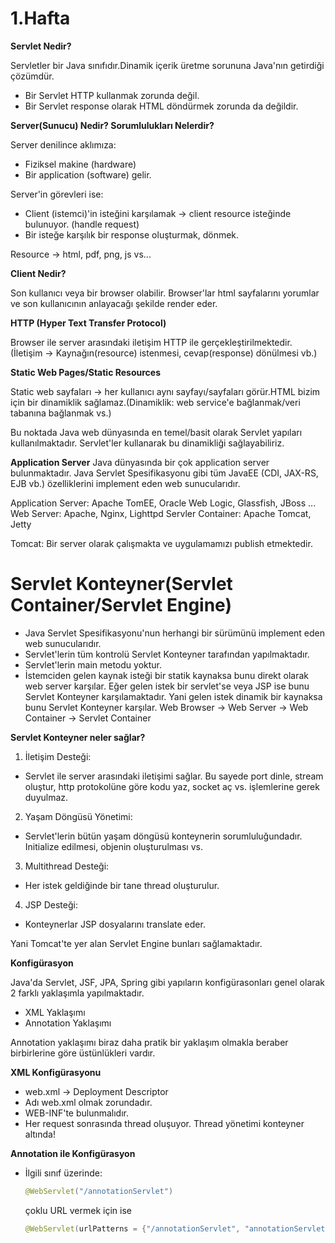 # 1.Hafta

**Servlet Nedir?**

Servletler bir Java sınıfıdır.Dinamik içerik üretme sorununa Java'nın getirdiği çözümdür.
* Bir Servlet HTTP kullanmak zorunda değil.
* Bir Servlet response olarak HTML döndürmek zorunda da değildir.

**Server(Sunucu) Nedir? Sorumlulukları Nelerdir?**

Server denilince aklımıza:
* Fiziksel makine (hardware)
* Bir application (software) gelir.

Server'in görevleri ise:
* Client (istemci)'in isteğini karşılamak -> client resource isteğinde bulunuyor. (handle request)
* Bir isteğe karşılık bir response oluşturmak, dönmek.

Resource -> html, pdf, png, js vs...

**Client Nedir?**

Son kullanıcı veya bir browser olabilir.
Browser'lar html sayfalarını yorumlar ve son kullanıcının anlayacağı şekilde render eder.

**HTTP (Hyper Text Transfer Protocol)**

Browser ile server arasındaki iletişim HTTP ile gerçekleştirilmektedir. (İletişim -> Kaynağın(resource) istenmesi, cevap(response) dönülmesi vb.)

**Static Web Pages/Static Resources**

Static web sayfaları -> her kullanıcı aynı sayfayı/sayfaları görür.HTML bizim için bir dinamiklik sağlamaz.(Dinamiklik: web service'e bağlanmak/veri tabanına bağlanmak vs.)

Bu noktada Java web dünyasında en temel/basit olarak Servlet yapıları kullanılmaktadır. Servlet'ler kullanarak bu dinamikliği sağlayabiliriz.

**Application Server**
Java dünyasında bir çok application server bulunmaktadır. Java Servlet Spesifikasyonu gibi tüm JavaEE (CDI, JAX-RS, EJB vb.) özelliklerini implement eden web sunucularıdır.

Application Server: Apache TomEE, Oracle Web Logic, Glassfish, JBoss ...
Web Server: Apache, Nginx, Lighttpd
Servler Container: Apache Tomcat, Jetty

Tomcat: Bir server olarak çalışmakta ve uygulamamızı publish etmektedir.

# Servlet Konteyner(Servlet Container/Servlet Engine)
* Java Servlet Spesifikasyonu'nun herhangi bir sürümünü implement eden web sunucularıdır.
* Servlet'lerin tüm kontrolü Servlet Konteyner tarafından yapılmaktadır.
* Servlet'lerin main metodu yoktur. 
* İstemciden gelen kaynak isteği bir statik kaynaksa bunu direkt olarak web server karşılar. Eğer gelen istek bir servlet'se veya JSP ise bunu Servlet Konteyner karşılamaktadır.   Yani gelen istek dinamik bir kaynaksa bunu Servlet Konteyner karşılar.
  Web Browser -> Web Server -> Web Container -> Servlet Container
  
**Servlet Konteyner neler sağlar?**
1) İletişim Desteği:
  * Servlet ile server arasındaki iletişimi sağlar. Bu sayede port dinle, stream oluştur, http protokolüne göre kodu yaz, socket aç vs. işlemlerine gerek duyulmaz.
2) Yaşam Döngüsü Yönetimi:
  * Servlet'lerin bütün yaşam döngüsü konteynerin sorumluluğundadır. Initialize edilmesi, objenin oluşturulması vs.
3) Multithread Desteği:
  * Her istek geldiğinde bir tane thread oluşturulur.
4) JSP Desteği:
  * Konteynerlar JSP dosyalarını translate eder.
  
Yani Tomcat'te yer alan Servlet Engine bunları sağlamaktadır.  

**Konfigürasyon**

Java'da Servlet, JSF, JPA, Spring gibi yapıların konfigürasonları genel olarak 2 farklı yaklaşımla yapılmaktadır.
* XML Yaklaşımı
* Annotation Yaklaşımı

Annotation yaklaşımı biraz daha pratik bir yaklaşım olmakla beraber birbirlerine göre üstünlükleri vardır. 

  **XML Konfigürasyonu** 
  * web.xml -> Deployment Descriptor
  * Adı web.xml olmak zorundadır.
  * WEB-INF'te bulunmalıdır.
  * Her request sonrasında thread oluşuyor. Thread yönetimi konteyner altında!
  
  **Annotation ile Konfigürasyon**
  * İlgili sınıf üzerinde:
    ```java
    @WebServlet("/annotationServlet") 
    ```
    çoklu URL vermek için ise
     ```java
    @WebServlet(urlPatterns = {"/annotationServlet", "annotationServlet2"}) 
    ```
